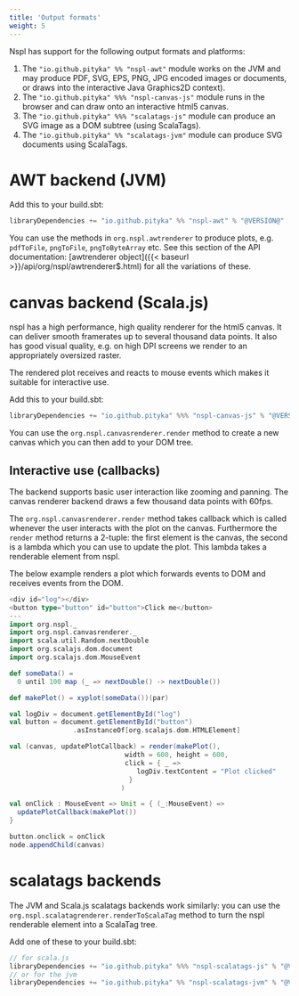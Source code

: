 ```yaml
---
title: 'Output formats'
weight: 5
---
```


Nspl has support for the following output formats and platforms:

1. The `"io.github.pityka" %% "nspl-awt"`  module works on the JVM and may produce PDF, SVG, EPS, PNG, JPG encoded images or documents, or draws into the interactive Java Graphics2D context).
2. The `"io.github.pityka" %%% "nspl-canvas-js"` module runs in the browser and can draw onto an interactive html5 canvas.
3. The `"io.github.pityka" %%% "scalatags-js"` module can produce an SVG image as a DOM subtree (using ScalaTags).
4. The `"io.github.pityka" %% "scalatags-jvm"` module can produce SVG documents using ScalaTags.

# AWT backend (JVM)

Add this to your build.sbt:
```scala
libraryDependencies += "io.github.pityka" %% "nspl-awt" % "@VERSION@"
```

You can use the methods in `org.nspl.awtrenderer` to produce plots, e.g.
`pdfToFile`, `pngToFile`, `pngToByteArray` etc. See this section of the API documentation: [awtrenderer object]({{< baseurl >}}/api/org/nspl/awtrenderer$.html) for all the variations of these.

# canvas backend (Scala.js)

nspl has a high performance, high quality renderer for the html5 canvas. 
It can deliver smooth framerates up to several thousand data points.
It also has good visual quality, e.g. on high DPI screens we render to an appropriately oversized raster.

The rendered plot receives and reacts to mouse events which makes it suitable for interactive use.

Add this to your build.sbt:
```scala
libraryDependencies += "io.github.pityka" %%% "nspl-canvas-js" % "@VERSION@"
```

You can use the `org.nspl.canvasrenderer.render` method to create a new canvas which you can then add to your DOM tree. 

## Interactive use (callbacks)
The backend supports basic user interaction like zooming and panning. 
The canvas renderer backend draws a few thousand data points with 60fps.

The `org.nspl.canvasrenderer.render` method takes callback which is called whenever the user interacts with the plot on the canvas. 
Furthermore the `render` method returns a 2-tuple: the first element is the canvas, the second is a lambda which you can use to update the plot. This lambda takes a renderable element from nspl.

The below example renders a plot which forwards events to DOM and receives events from the DOM.

```scala mdoc:js
<div id="log"></div>
<button type="button" id="button">Click me</button>
---
import org.nspl._ 
import org.nspl.canvasrenderer._
import scala.util.Random.nextDouble
import org.scalajs.dom.document
import org.scalajs.dom.MouseEvent

def someData() = 
  0 until 100 map (_ => nextDouble() -> nextDouble())

def makePlot() = xyplot(someData())(par)

val logDiv = document.getElementById("log")
val button = document.getElementById("button")
                .asInstanceOf[org.scalajs.dom.HTMLElement]

val (canvas, updatePlotCallback) = render(makePlot(),
                             width = 600, height = 600,
                             click = { _ => 
                                logDiv.textContent = "Plot clicked"
                              }
                            )

val onClick : MouseEvent => Unit = { (_:MouseEvent) =>
  updatePlotCallback(makePlot())
}                            

button.onclick = onClick
node.appendChild(canvas)

```

# scalatags backends

The JVM and Scala.js scalatags backends work similarly: you can use the `org.nspl.scalatagrenderer.renderToScalaTag` method to turn the nspl renderable element into a ScalaTag tree. 

Add one of these to your build.sbt:
```scala
// for scala.js
libraryDependencies += "io.github.pityka" %%% "nspl-scalatags-js" % "@VERSION@"
// or for the jvm
libraryDependencies += "io.github.pityka" %% "nspl-scalatags-jvm" % "@VERSION@"
```

